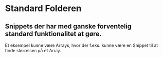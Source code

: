 # Standard Folderen

## Snippets der har med ganske forventelig standard funktionalitet at gøre.

Et eksempel kunne være Arrays, hvor der f.eks. kunne være en Snippet til at finde størrelsen på et Array.
